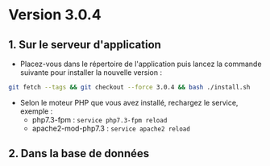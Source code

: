# Version 3.0.4

## 1. Sur le serveur d'application

- Placez-vous dans le répertoire de l'application puis lancez la commande suivante
  pour installer la nouvelle version :

```bash
git fetch --tags && git checkout --force 3.0.4 && bash ./install.sh
```

- Selon le moteur PHP que vous avez installé, rechargez le service, exemple :
    - php7.3-fpm         : `service php7.3-fpm reload`
    - apache2-mod-php7.3 : `service apache2 reload`

## 2. Dans la base de données

```sql

```
